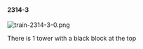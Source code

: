 #### 2314-3
![train-2314-3-0.png](https://github.com/lil-lab/nlvr/raw/master/nlvr/train/images/21/train-2314-3-0.png "train-2314-3-0.png")

There is 1 tower with a black block at the top